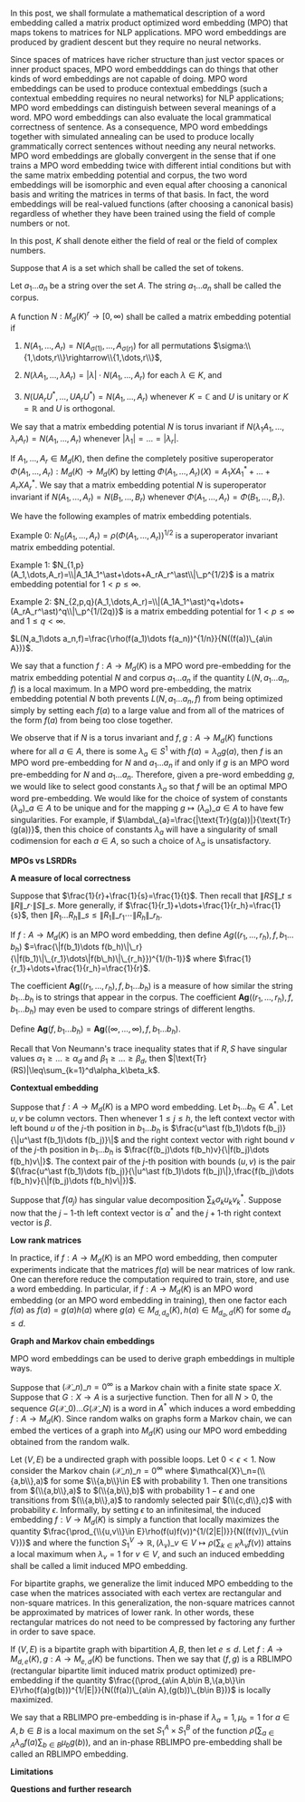 In this post, we shall formulate a mathematical description of a word embedding called a matrix product optimized word embedding (MPO) that maps tokens to matrices for NLP applications. MPO word embeddings are produced by gradient descent but they require no neural networks.

Since spaces of matrices have richer structure than just vector spaces or inner product spaces, MPO word embedddings can do things that other kinds of word embeddings are not capable of doing. MPO word embeddings can be used to produce contextual embeddings (such a contextual embedding requires no neural networks) for NLP applications; MPO word embeddings can distinguish between several meanings of a word. MPO word embeddings can also evaluate the local grammatical correctness of sentence. As a consequence, MPO word embeddings together with simulated annealing can be used to produce locally grammatically correct sentences without needing any neural networks. MPO word embeddings are globally convergent in the sense that if one trains a MPO word embedding twice with different intial conditions but with the same matrix embedding potential and corpus, the two word embeddings will be isomorphic and even equal after choosing a canonical basis and writing the matrices in terms of that basis. In fact, the word embeddings will be real-valued functions (after choosing a canonical basis) regardless of whether they have been trained using the field of comple numbers or not.

In this post, $K$ shall denote either the field of real or the field of complex numbers.

Suppose that $A$ is a set which shall be called the set of tokens.

Let $a_1\dots a_n$ be a string over the set $A$. The string $a_1\dots a_n$ shall be called the corpus.

A function $N:M_d(K)^r\rightarrow [0,\infty)$ shall be called a matrix embedding potential if

1. $N(A_1,\dots,A_r)=N(A_{\sigma(1)},\dots,A_{\sigma(r)})$ for all permutations $\sigma:\\{1,\dots,r\\}\rightarrow\\{1,\dots,r\\}$,

2. $N(\lambda A_1,\dots,\lambda A_r)=|\lambda|\cdot N(A_1,\dots,A_r)$ for each $\lambda\in K$, and

3. $N(UA_rU^{\ast},\dots,UA_rU^{\ast})=N(A_1,\dots,A_r)$ whenever $K=\mathbb{C}$ and $U$ is unitary or $K=\mathbb{R}$ and $U$ is orthogonal.

We say that a matrix embedding potential $N$ is torus invariant if $N(\lambda_1 A_1,\dots,\lambda_r A_r)=N(A_1,\dots,A_r)$ whenever
$|\lambda_1|=\dots=|\lambda_r|$.

If $A_1,\dots,A_r\in M_d(K)$, then define the completely positive superoperator $\Phi(A_1,\dots,A_r):M_d(K)\rightarrow M_d(K)$ by letting
$\Phi(A_1,\dots,A_r)(X)=A_1XA_1^\ast+\dots+A_rXA_r^\ast$. We say that a matrix embedding potential $N$ is superoperator invariant if $N(A_1,\dots,A_r)=N(B_1,\dots,B_r)$ whenever $\Phi(A_1,\dots,A_r)=\Phi(B_1,\dots,B_r)$.

We have the following examples of matrix embedding potentials.

Example 0: $N_0(A_1,\dots,A_r)=\rho(\Phi(A_1,\dots,A_r))^{1/2}$ is a superoperator invariant matrix embedding potential.

Example 1: $N_{1,p}(A_1,\dots,A_r)=\\|A_1A_1^\ast+\dots+A_rA_r^\ast\\|\_p^{1/2}$ is a matrix embedding potential for $1 < p\leq\infty$.

Example 2: $N_{2,p,q}(A_1,\dots,A_r)=\\|(A_1A_1^\ast)^q+\dots+(A_rA_r^\ast)^q\\|\_p^{1/(2q)}$ is a matrix embedding potential for $1 < p\leq\infty$ and $1\leq q < \infty.$

$L(N,a_1\dots a_n,f)=\frac{\rho(f(a_1)\dots f(a_n))^{1/n}}{N((f(a))\_{a\in A})}$.

We say that a function $f:A\rightarrow M_d(K)$ is a MPO word pre-embedding for the matrix embedding potential $N$ and corpus $a_1\dots a_n$ if the quantity $L(N,a_1\dots a_n,f)$ is a local maximum. In a MPO word pre-embedding, the matrix embedding potential $N$ both prevents $L(N,a_1\dots a_n,f)$ from being optimized simply by setting each $f(a)$ to a large value and from all of the matrices of the form $f(a)$ from being too close together. 

We observe that if $N$ is a torus invariant and $f,g:A\rightarrow M_d(K)$ functions where for all $a\in A$, there is some $\lambda_a\in S^1$ with
$f(a)=\lambda_a g(a)$, then $f$ is an MPO word pre-embedding for $N$ and $a_1\dots a_n$ if and only if $g$ is an MPO word pre-embedding for $N$ and $a_1\dots a_n$. Therefore, given a pre-word embedding $g$, we would like to select good constants $\lambda_a$ so that $f$ will be an optimal MPO word pre-embedding. We would like for the choice of system of constants $(\lambda_{a})\_{a\in A}$ to be unique and for the mapping $g\mapsto(\lambda_{a})\_{a\in A}$ to have few singularities.  For example, if $\lambda\_{a}=\frac{|\text{Tr}(g(a))|}{\text{Tr}(g(a))}$, then this choice of constants $\lambda_a$ will have a singularity of small codimension for each $a\in A$, so such a choice of $\lambda_{a}$ is unsatisfactory.

**MPOs vs LSRDRs**



**A measure of local correctness**

Suppose that $\frac{1}{r}+\frac{1}{s}=\frac{1}{t}$. Then recall that
$\|RS\|\_t\leq\|R\|\_r\cdot\|S\|\_s$. More generally, if $\frac{1}{r_1}+\dots+\frac{1}{r_h}=\frac{1}{s}$, then
$\|R_1\dots R_h\|\_s\leq\|R_1\|\_{r_1}\cdots\|R_h\|\_{r_h}$. 

If $f:A\rightarrow M_d(K)$ is an MPO word embedding, then define $Ag((r_1,\dots,r_h),f,b_1\dots b_h)$
$=\frac{\|f(b_1)\dots f(b_h)\|\_r}{\|f(b_1)\|\_{r_1}\dots\|f(b\_h)\|\_{r_h}})^{1/(h-1)}$ where $\frac{1}{r_1}+\dots+\frac{1}{r_h}=\frac{1}{r}$.

The coefficient $\mathbf{Ag}((r_1,\dots,r_h),f,b_1\dots b_h)$ is a measure of how similar the string $b_1\dots b_h$ is to strings that appear in the corpus. The coefficient $\mathbf{Ag}((r_1,\dots,r_h),f,b_1\dots b_h)$ may even be used to compare strings of different lengths.

Define $\mathbf{Ag}(f,b_1\dots b_h)=\mathbf{Ag}((\infty,\dots,\infty),f,b_1\dots b_h)$.

Recall that Von Neumann's trace inequality states that if $R,S$ have singular values $\alpha_1\geq\dots\geq\alpha_d$ and $\beta_1\geq\dots\geq\beta_d$, then
$|\text{Tr}(RS)|\leq\sum_{k=1}^d\alpha_k\beta_k$.

**Contextual embedding**

Suppose that $f:A\rightarrow M_d(K)$ is a MPO word embedding. Let $b_1\dots b_h\in A^\ast$. Let $u,v$ be column vectors. Then whenever
$1\leq j\leq h$, the left context vector with left bound $u$ of the $j$-th position in $b_1\dots b_h$ is $\frac{u^\ast f(b_1)\dots f(b_j)}{\|u^\ast f(b_1)\dots f(b_j)}\|$ and the right context vector with right bound $v$ of the $j$-th position in $b_1\dots b_h$ is $\frac{f(b_j)\dots f(b_h)v}{\|f(b_j)\dots f(b_h)v\|}$. The context pair of the $j$-th position with bounds $(u,v)$ is the pair
$(\frac{u^\ast f(b_1)\dots f(b_j)}{\|u^\ast f(b_1)\dots f(b_j)\|},\frac{f(b_j)\dots f(b_h)v}{\|f(b_j)\dots f(b_h)v\|})$.

Suppose that $f(a_j)$ has singular value decomposition $\sum_k\sigma_ku_kv_k^\ast$. Suppose now that the $j-1$-th left context vector is $\alpha^\ast$ and the $j+1$-th right context vector is $\beta$.


**Low rank matrices**

In practice, if $f:A\rightarrow M_d(K)$ is an MPO word embedding, then computer experiments indicate that the matrices $f(a)$ will be near matrices of low rank. One can therefore reduce the computation required to train, store, and use a word embedding. In particular, if $f:A\rightarrow M_d(K)$ is an MPO word embedding (or an MPO word embedding in training), then one factor each $f(a)$ as $f(a)=g(a)h(a)$ where $g(a)\in M_{d,d_a}(K),h(a)\in M_{d_a,d}(K)$ for some $d_a\leq d$.


**Graph and Markov chain embeddings**

MPO word embeddings can be used to derive graph embeddings in multiple ways.

Suppose that $(\mathcal{X}\_n)\_{n=0}^{\infty}$ is a Markov chain with a finite state space $X$. Suppose that $G:X\rightarrow A$ is a surjective function. Then for all $N>0$, the sequence $G(\mathcal{X}\_0)\dots G(\mathcal{X}\_N)$ is a word in $A^\ast$ which induces a word embedding $f:A\rightarrow M_d(K)$. Since random walks on graphs form a Markov chain, we can embed the vertices of a graph into $M_d(K)$ using our MPO word embedding obtained from the random walk.

Let $(V,E)$ be a undirected graph with possible loops. Let $0<\epsilon<1$. Now consider the Markov chain $(\mathcal{X}\_n)\_{n=0}^{\infty}$ where
$\mathcal{X}\_n=(\\{a,b\\},a)$ for some $\\{a,b\\}\in E$ with probability $1$. Then one transitions from $(\\{a,b\\},a)$ to $(\\{a,b\\},b)$ with probability $1-\epsilon$ and one transitions from $(\\{a,b\\},a)$ to randomly selected pair $(\\{c,d\\},c)$ with probability $\epsilon$. Informally, by setting $\epsilon$ to an infinitesimal, the induced embedding $f:V\rightarrow M_d(K)$ is simply a function that locally maximizes the quantity $\frac{\prod_{\\{u,v\\}\in E}\rho(f(u)f(v))^{1/(2|E|)}}{N((f(v))\_{v\in V})}$ and where the function $S_1^V\rightarrow\mathbb{R},(\lambda_v)\_{v\in V}\mapsto \rho(\sum_{k\in K}\lambda_vf(v))$ attains a local maximum when $\lambda_v=1$ for $v\in V$, and such an induced embedding shall be called a limit induced MPO embedding.


For bipartite graphs, we generalize the limit induced MPO embedding to the case when the matrices associated with each vertex are rectangular and non-square matrices. In this generalization, the non-square matrices cannot be approximated by matrices of lower rank. In other words, these rectangular matrices do not need to be compressed by factoring any further in order to save space.

If $(V,E)$ is a bipartite graph with bipartition $A,B$, then let $e\leq d$. Let $f:A\rightarrow M_{d,e}(K),g:A\rightarrow M_{e,d}(K)$ be functions. Then we say that $(f,g)$ is a RBLIMPO (rectangular bipartite limit induced matrix product optimized) pre-embedding if the quantity
$\frac{(\prod_{a\in A,b\in B,\{a,b\}\in E}\rho(f(a)g(b)))^{1/|E|}}{N((f(a))\_{a\in A},(g(b))\_{b\in B})}$ is locally maximized.

We say that a RBLIMPO pre-embedding is in-phase if $\lambda_a=1,\mu_b=1$ for $a\in A,b\in B$ is a local maximum on the set $S_1^A\times S_1^B$ of the function
$\rho(\sum_{a\in A}\lambda_a f(a)\sum_{b\in B}\mu_bg(b))$, and an in-phase RBLIMPO pre-embedding shall be called an RBLIMPO embedding.


**Limitations**


**Questions and further research**


